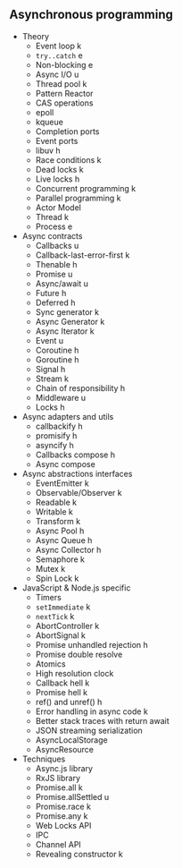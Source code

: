 ## Asynchronous programming

- Theory
  - Event loop k
  - `try..catch` e
  - Non-blocking e
  - Async I/O u
  - Thread pool k
  - Pattern Reactor
  - CAS operations
  - epoll
  - kqueue
  - Completion ports
  - Event ports
  - libuv h
  - Race conditions k
  - Dead locks k
  - Live locks h
  - Concurrent programming k
  - Parallel programming k
  - Actor Model
  - Thread k
  - Process e
- Async contracts
  - Callbacks u
  - Callback-last-error-first k
  - Thenable h
  - Promise u
  - Async/await u
  - Future h
  - Deferred h
  - Sync generator k
  - Async Generator k
  - Async Iterator k
  - Event u
  - Coroutine h
  - Goroutine h
  - Signal h
  - Stream k
  - Chain of responsibility h
  - Middleware u
  - Locks h
- Async adapters and utils
  - callbackify h
  - promisify h
  - asyncify h
  - Callbacks compose h
  - Async compose
- Async abstractions interfaces
  - EventEmitter k
  - Observable/Observer k
  - Readable k
  - Writable k
  - Transform k
  - Async Pool h
  - Async Queue h
  - Async Collector h
  - Semaphore k
  - Mutex k
  - Spin Lock k
- JavaScript & Node.js specific
  - Timers
  - `setImmediate` k
  - `nextTick` k
  - AbortController k
  - AbortSignal k
  - Promise unhandled rejection h
  - Promise double resolve
  - Atomics
  - High resolution clock
  - Callback hell k
  - Promise hell k
  - ref() and unref() h
  - Error handling in async code k
  - Better stack traces with return await
  - JSON streaming serialization
  - AsyncLocalStorage
  - AsyncResource
- Techniques
  - Async.js library
  - RxJS library
  - Promise.all k
  - Promise.allSettled u
  - Promise.race k
  - Promise.any k
  - Web Locks API
  - IPC
  - Channel API
  - Revealing constructor k
